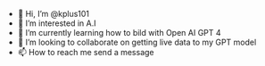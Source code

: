- 👋 Hi, I’m @kplus101
- 👀 I’m interested in A.I
- 🌱 I’m currently learning how to bild with Open AI GPT 4
- 💞️ I’m looking to collaborate on getting live data to my GPT model
- 📫 How to reach me send a message

<!---
kplus101/kplus101 is a ✨ special ✨ repository because its `README.md` (this file) appears on your GitHub profile.
You can click the Preview link to take a look at your changes.
--->
